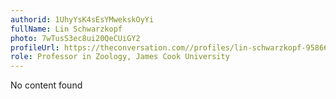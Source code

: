 ```yaml
---
authorid: 1UhyYsK4sEsYMwekskOyYi
fullName: Lin Schwarzkopf
photo: 7wTusS3ec8ui20QeCUiGY2
profileUrl: https://theconversation.com//profiles/lin-schwarzkopf-95866
role: Professor in Zoology, James Cook University
---
```

No content found
